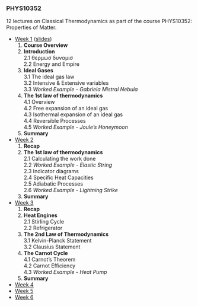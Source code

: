 
### PHYS10352 

12 lectures on Classical Thermodynamics as part of the course PHYS10352: Properties of Matter.

* <ins>Week 1</ins> ([slides](phys10352/PHYS10352___Week_1-updated.pdf))  
    1. **Course Overview**  
    2. **Introduction**  
      2.1 θερμωσ δυναμισ  
      2.2 Energy and Empire  
    3. **Ideal Gases**  
      3.1 The ideal gas law  
      3.2 Intensive & Extensive variables  
      3.3 *Worked Example - Gabriela Mistral Nebula*  
    4. **The 1st law of thermodynamics**  
      4.1 Overview  
      4.2 Free expansion of an ideal gas  
      4.3 Isothermal expansion of an ideal gas  
      4.4 Reversible Processes  
      4.5 *Worked Example - Joule’s Honeymoon*  
    5. **Summary**  
* [Week 2](phys10352/PHYS10352___Week_2-updated.pdf)  
    1. **Recap**
    2. **The 1st law of thermodynamics**  
        2.1 Calculating the work done  
        2.2 *Worked Example - Elastic String*  
        2.3 Indicator diagrams  
        2.4 Specific Heat Capacities  
        2.5 Adiabatic Processes  
        2.6 *Worked Example - Lightning Strike*  
    3. **Summary**  
* [Week 3](phys10352/PHYS10352___Week_3-updated.pdf)  
    1. **Recap**  
    2. **Heat Engines**  
        2.1 Stirling Cycle  
        2.2 Refrigerator  
    3. **The 2nd Law of Thermodynamics**  
        3.1 Kelvin-Planck Statement  
        3.2 Clausius Statement  
    4. **The Carnot Cycle**  
        4.1 Carnot’s Theorem  
        4.2 Carnot Efficiency  
        4.3 *Worked Example - Heat Pump*  
    5. **Summary**  
* [Week 4](phys10352/PHYS10352___Week_4-updated2.pdf)
* [Week 5](phys10352/PHYS10352___Week_5-updated-2.pdf)
* [Week 6](phys10352/PHYS10352___Week_6.pdf)
